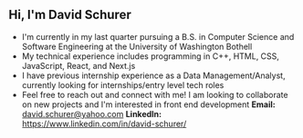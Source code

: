 ## Hi, I'm David Schurer

* I'm currently in my last quarter pursuing a B.S. in Computer Science and Software Engineering at the University of Washington Bothell
* My technical experience includes programming in C++, HTML, CSS, JavaScript, React, and Next.js
* I have previous internship experience as a Data Management/Analyst, currently looking for internships/entry level tech roles
* Feel free to reach out and connect with me! I am looking to collaborate on new projects and I'm interested in front end development
<strong>Email:</strong> david.schurer@yahoo.com
<strong>LinkedIn:</strong> https://www.linkedin.com/in/david-schurer/

  

<!--
**DavidSchurer/DavidSchurer** is a ✨ _special_ ✨ repository because its `README.md` (this file) appears on your GitHub profile.

Here are some ideas to get you started:

- 🔭 I’m currently working on ...
- 🌱 I’m currently learning ...
- 👯 I’m looking to collaborate on ...
- 🤔 I’m looking for help with ...
- 💬 Ask me about ...
- 📫 How to reach me: ...
- 😄 Pronouns: ...
- ⚡ Fun fact: ...
-->
